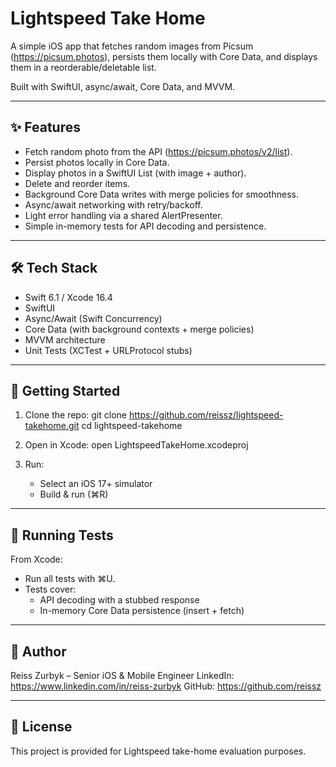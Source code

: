 #  Lightspeed Take Home

A simple iOS app that fetches random images from Picsum (https://picsum.photos), persists them locally with Core Data, and displays them in a reorderable/deletable list.

Built with SwiftUI, async/await, Core Data, and MVVM.

------------------------------------------------------------
✨ Features
------------------------------------------------------------
- Fetch random photo from the API (https://picsum.photos/v2/list).
- Persist photos locally in Core Data.
- Display photos in a SwiftUI List (with image + author).
- Delete and reorder items.
- Background Core Data writes with merge policies for smoothness.
- Async/await networking with retry/backoff.
- Light error handling via a shared AlertPresenter.
- Simple in-memory tests for API decoding and persistence.

------------------------------------------------------------
🛠 Tech Stack
------------------------------------------------------------
- Swift 6.1 / Xcode 16.4
- SwiftUI
- Async/Await (Swift Concurrency)
- Core Data (with background contexts + merge policies)
- MVVM architecture
- Unit Tests (XCTest + URLProtocol stubs)

------------------------------------------------------------
🚀 Getting Started
------------------------------------------------------------
1. Clone the repo:
   git clone https://github.com/reissz/lightspeed-takehome.git
   cd lightspeed-takehome

2. Open in Xcode:
   open LightspeedTakeHome.xcodeproj

3. Run:
   - Select an iOS 17+ simulator
   - Build & run (⌘R)

------------------------------------------------------------
🧪 Running Tests
------------------------------------------------------------
From Xcode:
- Run all tests with ⌘U.
- Tests cover:
  - API decoding with a stubbed response
  - In-memory Core Data persistence (insert + fetch)

------------------------------------------------------------
👤 Author
------------------------------------------------------------
Reiss Zurbyk – Senior iOS & Mobile Engineer
LinkedIn: https://www.linkedin.com/in/reiss-zurbyk
GitHub: https://github.com/reissz

------------------------------------------------------------
📄 License
------------------------------------------------------------
This project is provided for Lightspeed take-home evaluation purposes.


